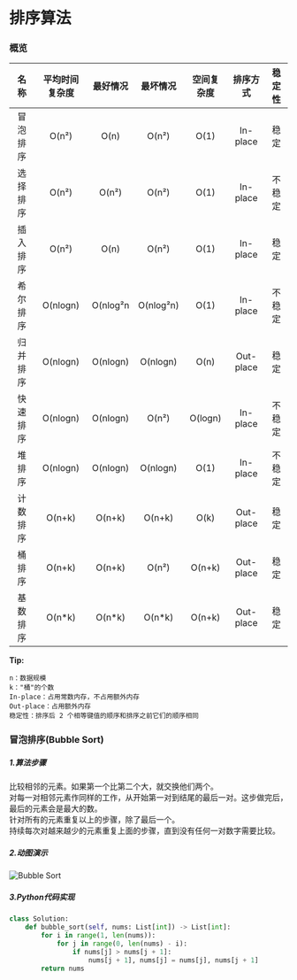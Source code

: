 # 排序算法

### 概览

| 名称 | 平均时间复杂度 | 最好情况 | 最坏情况 | 空间复杂度 | 排序方式 | 稳定性 |
| :------------: | :------------: | :------------: | :------------: | :------------: | :------------: | :------------: |
| 冒泡排序 | O(n²) | O(n) | O(n²) | O(1) | In-place | 稳定 |
| 选择排序 | O(n²) | O(n²) | O(n²) | O(1) | In-place | 不稳定 |
| 插入排序 | O(n²) | O(n) | O(n²) | O(1) | In-place | 稳定 |
| 希尔排序 | O(nlogn) | O(nlog²n | O(nlog²n) | O(1) | In-place | 不稳定 |
| 归并排序 | O(nlogn) | O(nlogn) | O(nlogn) | O(n) | Out-place | 稳定 |
| 快速排序 | O(nlogn) | O(nlogn) | O(n²) | O(logn) | In-place | 不稳定 |
| 堆排序 | O(nlogn) | O(nlogn) | O(nlogn) | O(1) | In-place | 不稳定 |
| 计数排序 | O(n+k) | O(n+k) | O(n+k) | O(k) | Out-place| 稳定 |
| 桶排序 | O(n+k) | O(n+k) | O(n²) | O(n+k) | Out-place | 稳定 |
| 基数排序 | O(n*k) | O(n*k) | O(n*k) | O(n+k) | Out-place | 稳定 |

**Tip:**
```code
n：数据规模
k："桶"的个数
In-place：占用常数内存，不占用额外内存
Out-place：占用额外内存
稳定性：排序后 2 个相等键值的顺序和排序之前它们的顺序相同
```
### 冒泡排序(Bubble Sort)

##### 1.算法步骤
比较相邻的元素。如果第一个比第二个大，就交换他们两个。  
对每一对相邻元素作同样的工作，从开始第一对到结尾的最后一对。这步做完后，最后的元素会是最大的数。  
针对所有的元素重复以上的步骤，除了最后一个。  
持续每次对越来越少的元素重复上面的步骤，直到没有任何一对数字需要比较。  
##### 2.动图演示
![Bubble Sort](http://qqvx14xd2.hn-bkt.clouddn.com/wp-content/uploads/2021/04/bubbleSort.gif "Bubble Sort")
##### 3.Python代码实现
```python
class Solution:
    def bubble_sort(self, nums: List[int]) -> List[int]:
        for i in range(1, len(nums)):
            for j in range(0, len(nums) - i):
                if nums[j] > nums[j + 1]:
                    nums[j + 1], nums[j] = nums[j], nums[j + 1]
        return nums
```
